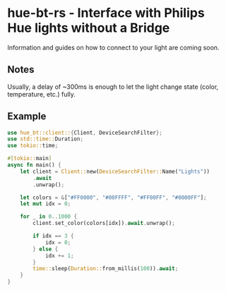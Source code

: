 # hue-bt-rs - Interface with Philips Hue lights without a Bridge

Information and guides on how to connect to your light are coming soon.

## Notes
Usually, a delay of ~300ms is enough to let the light change state (color, temperature, etc.) fully. 

## Example
```rs
use hue_bt::client::{Client, DeviceSearchFilter};
use std::time::Duration;
use tokio::time;

#[tokio::main]
async fn main() {
    let client = Client::new(DeviceSearchFilter::Name("Lights"))
        .await
        .unwrap();

    let colors = &["#FF0000", "#00FFFF", "#FF00FF", "#0000FF"];
    let mut idx = 0;

    for _ in 0..1000 {
        client.set_color(colors[idx]).await.unwrap();

        if idx == 3 {
            idx = 0;
        } else {
            idx += 1;
        }
        time::sleep(Duration::from_millis(100)).await;
    }
}
```
